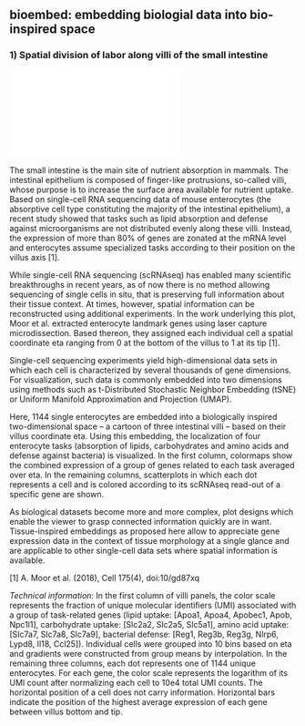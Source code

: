 ## bioembed: embedding biologial data into bio-inspired space
### 1) Spatial division of labor along villi of the small intestine

![Spatial labor division along villi of the small intestine](villi/spatial_labor_div_intestine.pdf)

The small intestine is the main site of nutrient absorption in mammals. The intestinal epithelium is composed of finger-like protrusions, so-called villi, whose purpose is to increase the surface area available for nutrient uptake. Based on single-cell RNA sequencing data of mouse enterocytes (the absorptive cell type constituting the majority of the intestinal epithelium), a recent study showed that tasks such as lipid absorption and defense against microorganisms are not distributed evenly along these villi. Instead, the expression of more than 80\% of genes are zonated at the mRNA level and enterocytes assume specialized tasks according to their position on the villus axis [1].

While single-cell RNA sequencing (scRNAseq) has enabled many scientific breakthroughs in recent years, as of now there is no method allowing sequencing of single cells in situ, that is preserving full information about their tissue context. At times, however, spatial information can be reconstructed using additional experiments. In the work underlying this plot, Moor et al. extracted enterocyte landmark genes using laser capture microdissection. Based thereon, they assigned each individual cell a spatial coordinate eta ranging from 0 at the bottom of the villus to 1 at its tip [1].

Single-cell sequencing experiments yield high-dimensional data sets in which each cell is characterized by several thousands of gene dimensions. For visualization, such data is commonly embedded into two dimensions using methods such as t-Distributed Stochastic Neighbor Embedding (tSNE) or Uniform Manifold Approximation and Projection (UMAP).

Here, 1144 single enterocytes are embedded into a biologically inspired two-dimensional space – a cartoon of three intestinal villi – based on their villus coordinate eta. Using this embedding, the localization of four enterocyte tasks (absorption of lipids, carbohydrates and amino acids and defense against bacteria) is visualized. In the first column, colormaps show the combined expression of a group of genes related to each task averaged over eta. In the remaining columns, scatterplots in which each dot represents a cell and is colored according to its scRNAseq read-out of a specific gene are shown.

As biological datasets become more and more complex, plot designs which enable the viewer to grasp connected information quickly are in want. Tissue-inspired embeddings as proposed here allow to appreciate gene expression data in the context of tissue morphology at a single glance and are applicable to other single-cell data sets where spatial information is available.

[1] A. Moor et al. (2018), Cell 175(4), doi:10/gd87xq

_Technical information_: In the first column of villi panels, the color scale represents the fraction of unique molecular identifiers (UMI) associated with a group of task-related genes (lipid uptake: [Apoa1, Apoa4, Apobec1, Apob, Npc1l1], carbohydrate uptake: [Slc2a2, Slc2a5, Slc5a1], amino acid uptake: [Slc7a7, Slc7a8, Slc7a9], bacterial defense: [Reg1, Reg3b, Reg3g, Nlrp6, Lypd8, Il18, Ccl25]). Individual cells were grouped into 10 bins based on eta and gradients were constructed from group means by interpolation. In the remaining three columns, each dot represents one of 1144 unique enterocytes. For each gene, the color scale represents the logarithm of its UMI count after normalizing each cell to 10e4 total UMI counts. The horizontal position of a cell does not carry information. Horizontal bars indicate the position of the highest average expression of each gene between villus bottom and tip.
